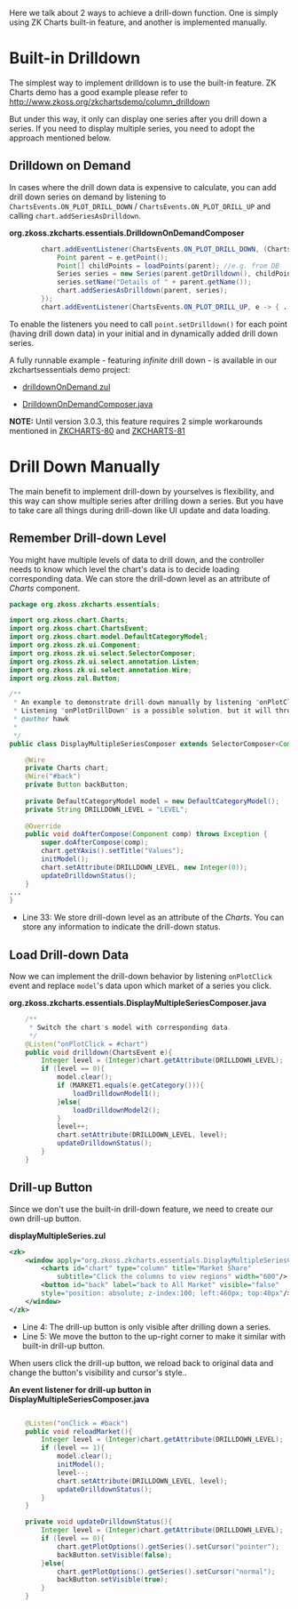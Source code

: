 

Here we talk about 2 ways to achieve a drill-down function. One is
simply using ZK Charts built-in feature, and another is implemented
manually.

# Built-in Drilldown

The simplest way to implement drilldown is to use the built-in feature.
ZK Charts demo has a good example please refer to
<http://www.zkoss.org/zkchartsdemo/column_drilldown>

But under this way, it only can display one series after you drill down
a series. If you need to display multiple series, you need to adopt the
approach mentioned below.

## Drilldown on Demand

In cases where the drill down data is expensive to calculate, you can
add drill down series on demand by listening to
`ChartsEvents.ON_PLOT_DRILL_DOWN` / `ChartsEvents.ON_PLOT_DRILL_UP` and
calling `chart.addSeriesAsDrilldown`.

**org.zkoss.zkcharts.essentials.DrilldownOnDemandComposer**

``` java
        chart.addEventListener(ChartsEvents.ON_PLOT_DRILL_DOWN, (ChartsEvent e) -> {
            Point parent = e.getPoint();
            Point[] childPoints = loadPoints(parent); //e.g. from DB
            Series series = new Series(parent.getDrilldown(), childPoints);
            series.setName("Details of " + parent.getName());
            chart.addSeriesAsDrilldown(parent, series);
        });
        chart.addEventListener(ChartsEvents.ON_PLOT_DRILL_UP, e -> { ... });
```

To enable the listeners you need to call `point.setDrilldown()` for each
point (having drill down data) in your initial and in dynamically added
drill down series.

A fully runnable example - featuring *infinite* drill down - is
available in our zkchartsessentials demo project:

- [drilldownOnDemand.zul](https://github.com/zkoss/zkchartsessentials/blob/master/src/main/webapp/drilldown/drilldownOnDemand.zul)

<!-- -->

- [DrilldownOnDemandComposer.java](https://github.com/zkoss/zkchartsessentials/blob/master/src/main/java/org/zkoss/zkcharts/essentials/DrilldownOnDemandComposer.java)

**NOTE:** Until version 3.0.3, this feature requires 2 simple
workarounds mentioned in
[ZKCHARTS-80](https://tracker.zkoss.org/browse/ZKCHARTS-80) and
[ZKCHARTS-81](https://tracker.zkoss.org/browse/ZKCHARTS-81)

# Drill Down Manually

The main benefit to implement drill-down by yourselves is flexibility,
and this way can show multiple series after drilling down a series. But
you have to take care all things during drill-down like UI update and
data loading.

## Remember Drill-down Level

You might have multiple levels of data to drill down, and the controller
needs to know which level the chart's data is to decide loading
corresponding data. We can store the drill-down level as an attribute of
*Charts* component.

``` java
package org.zkoss.zkcharts.essentials;

import org.zkoss.chart.Charts;
import org.zkoss.chart.ChartsEvent;
import org.zkoss.chart.model.DefaultCategoryModel;
import org.zkoss.zk.ui.Component;
import org.zkoss.zk.ui.select.SelectorComposer;
import org.zkoss.zk.ui.select.annotation.Listen;
import org.zkoss.zk.ui.select.annotation.Wire;
import org.zkoss.zul.Button;

/**
 * An example to demonstrate drill-down manually by listening "onPlotClick"<br/>
 * Listening "onPlotDrillDown" is a possible solution, but it will throw an exception when there are multiple series.
 * @author hawk
 *
 */
public class DisplayMultipleSeriesComposer extends SelectorComposer<Component> {

    @Wire
    private Charts chart;
    @Wire("#back")
    private Button backButton;
    
    private DefaultCategoryModel model = new DefaultCategoryModel();
    private String DRILLDOWN_LEVEL = "LEVEL"; 
    
    @Override
    public void doAfterCompose(Component comp) throws Exception {
        super.doAfterCompose(comp);
        chart.getYAxis().setTitle("Values");
        initModel();
        chart.setAttribute(DRILLDOWN_LEVEL, new Integer(0)); 
        updateDrilldownStatus();
    }
...
}
```

- Line 33: We store drill-down level as an attribute of the *Charts*.
  You can store any information to indicate the drill-down status.

## Load Drill-down Data

Now we can implement the drill-down behavior by listening `onPlotClick`
event and replace `model`'s data upon which market of a series you
click.

**org.zkoss.zkcharts.essentials.DisplayMultipleSeriesComposer.java**

``` java
    /**
     * Switch the chart's model with corresponding data.  
     */
    @Listen("onPlotClick = #chart")
    public void drilldown(ChartsEvent e){
        Integer level = (Integer)chart.getAttribute(DRILLDOWN_LEVEL);
        if (level == 0){
            model.clear();
            if (MARKET1.equals(e.getCategory())){
                loadDrilldownModel1();
            }else{
                loadDrilldownModel2();
            }
            level++;
            chart.setAttribute(DRILLDOWN_LEVEL, level);
            updateDrilldownStatus();
        }
    }
```

## Drill-up Button

Since we don't use the built-in drill-down feature, we need to create
our own drill-up button.

**displayMultipleSeries.zul**

``` xml
<zk>
    <window apply="org.zkoss.zkcharts.essentials.DisplayMultipleSeriesComposer" >
        <charts id="chart" type="column" title="Market Share" 
            subtitle="Click the columns to view regions" width="600"/>
        <button id="back" label="back to All Market" visible="false" 
        style="position: absolute; z-index:100; left:460px; top:40px"/>
    </window>
</zk>
```

- Line 4: The drill-up button is only visible after drilling down a
  series.
- Line 5: We move the button to the up-right corner to make it similar
  with built-in drill-up button.

When users click the drill-up button, we reload back to original data
and change the button's visibility and cursor's style..

**An event listener for drill-up button in
DisplayMultipleSeriesComposer.java**

``` java

    @Listen("onClick = #back")
    public void reloadMarket(){
        Integer level = (Integer)chart.getAttribute(DRILLDOWN_LEVEL);
        if (level == 1){
            model.clear();
            initModel();
            level--;
            chart.setAttribute(DRILLDOWN_LEVEL, level);
            updateDrilldownStatus();
        }
    }

    private void updateDrilldownStatus(){
        Integer level = (Integer)chart.getAttribute(DRILLDOWN_LEVEL);
        if (level == 0){
            chart.getPlotOptions().getSeries().setCursor("pointer");
            backButton.setVisible(false);
        }else{
            chart.getPlotOptions().getSeries().setCursor("normal");
            backButton.setVisible(true);
        }
    } 
```
